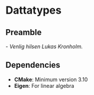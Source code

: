 


# Dattatypes

## Preamble


*- Venlig hilsen Lukas Kronholm.*


## Dependencies

- **CMake**: Minimum version 3.10
- **Eigen**: For linear algebra





